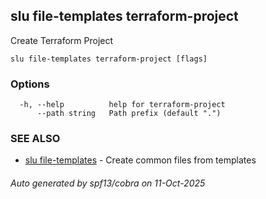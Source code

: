 ## slu file-templates terraform-project

Create Terraform Project

```
slu file-templates terraform-project [flags]
```

### Options

```
  -h, --help          help for terraform-project
      --path string   Path prefix (default ".")
```

### SEE ALSO

* [slu file-templates](slu_file-templates.md)	 - Create common files from templates

###### Auto generated by spf13/cobra on 11-Oct-2025
